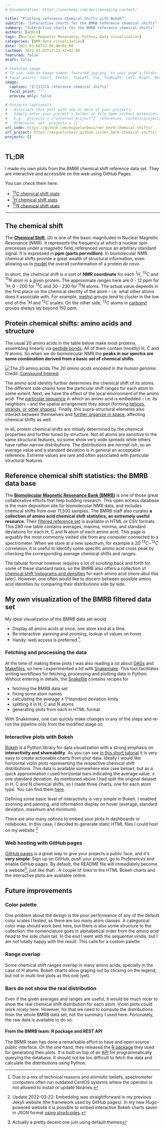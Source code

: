 ```yaml
---
# Documentation: https://wowchemy.com/docs/managing-content/

title: "Plotting reference Chemical Shifts with Bokeh"
subtitle: "Interactive charts for the BMRB reference chemical shifts"
summary: "Interactive charts for the BMRB reference chemical shifts"
authors: [admin]
tags: [Nuclear Magnetic Resonance, Python, Data visualization]
categories: [NMR data visualization]
date: 2021-05-08T12:00:00+01:00
lastmod: 2022-03-03T17:22:41+01:00
featured: false
draft: false

# Featured image
# To use, add an image named `featured.jpg/png` to your page's folder.
# Focal points: Smart, Center, TopLeft, Top, TopRight, Left, Right, BottomLeft, Bottom, BottomRight.
image:
  caption: "$^{13}C$ reference chemical shifts"
  focal_point: ""
  preview_only: false

# Projects (optional).
#   Associate this post with one or more of your projects.
#   Simply enter your project's folder or file name without extension.
#   E.g. `projects = ["internal-project"]` references `content/project/deep-learning/index.md`.
#   Otherwise, set `projects = []`.
url_code: https://github.com/miguelarbesu/nmr_bmrb-chemical-shifts/
url_project: https://miguelarbesu.github.io/nmr_bmrb-chemical-shifts/
projects: []
---
```


## TL;DR

I made my own plots from the BMRB chemical shift reference data set. They are interactive and accessible on the web using GitHub Pages. 

You can check them here: 

- [$^{13}C$ chemical shift stats](https://miguelarbesu.github.io/nmr_bmrb-chemical-shifts/html/C_bmrb_cs_stats_filtered.html)
- [$^{1}H$ chemical shift stats](https://miguelarbesu.github.io/nmr_bmrb-chemical-shifts/html/H_bmrb_cs_stats_filtered.html)
- [$^{15}N$ chemical shift stats](https://miguelarbesu.github.io/nmr_bmrb-chemical-shifts/html/N_bmrb_cs_stats_filtered.html)

---

## The chemical shift

The [**Chemical Shift**](https://en.wikipedia.org/wiki/Chemical_shift), $(\delta)$ is
one of the basic magnitudes in Nuclear Magnetic Resonance (NMR). It represents the
frequency at which a nuclear spin precesses under a magnetic field, referenced *versus*
an arbitrary standard signal. It is expressed in **ppm (parts per million)**. In
biomolecular NMR chemical shifts provide a great wealth of structural information, even
allowing us to [model](https://en.wikipedia.org/wiki/CS-ROSETTA) the overall
conformation of a protein *de novo*.

In short, the chemical shift is a sort of **NMR coordinate** for each $^{1}H$, $^{13}C$
and  $^{15}N$ atom in a given protein. The approximate ranges here are 0 - 12 ppm for
$^{1}H$; 0 - 200 for $^{13}C$ and 30 - 230 for  $^{15}N$ atoms. The actual value depends
in the first place on the chemical identity of the atom – i.e. what other atoms does it
associate with. For example, [methyl](https://en.wikipedia.org/wiki/Methyl_group) groups
tend to cluster in the low end of the $^{1}H$ and $^{13}C$ scales. On the other side,
$^{13}C$ atoms in [carbonyl](https://en.wikipedia.org/wiki/Carbonyl_group) groups always
lay beyond 150 ppm.

## Protein chemical shifts: amino acids and structure

The usual 20 amino acids in the table below make most proteins, assembling linearly via [peptide bonds](https://en.wikipedia.org/wiki/Peptide_bond). All of them contain (mostly) H, C and N atoms. So when we do biomolecular NMR the **peaks in our spectra are some combination derived from a basic set of chemical shifts**.

![The 20 amino acids](aminoacids.png)
*The 20 amino acids encoded in the human genome*. Credit: [Compound Interest](www.compoundchem.com)

The amino acid identity further determines the chemical shift of its atoms. The different side chains tune the particular shift ranges for each atom to some extent. Next, we have the effect of the local environment of the amino acid. The [particular sequence](https://en.wikipedia.org/wiki/Protein_primary_structure) in which an amino acid is embedded – i.e. its neighbors – and the spatial arrangement they adopt (forming [helices, strands, or other shapes](https://en.wikipedia.org/wiki/Protein_secondary_structure)). Finally, this supra-structural elements also interact between themselves and [further organize in space](https://en.wikipedia.org/wiki/Protein_tertiary_structure), affecting chemical shifts as well. 

In all, protein chemical shifts are initially determined by the chemical properties and further tuned by structure. Not all atoms are sensitive to the same structural features, so some show very wide spreads while others have rather narrow distributions. The distributions are *normal-ish*, so an average value and a standard deviation is in general an acceptable reference. Extreme values are rare and often associated with particular structural features. 

## Reference chemical shift statistics: the BMRB data base 

The [**Biomolecular Magnetic Resonance Bank (BMRB)**](https://bmrb.io/bmrb/) is one of those great collaborative efforts that help building research. This open access database is the main deposition site for biomolecular NMR data, and includes chemical shifts from over 11,500 samples. The BMRB staff also curates **a collection of amino acid chemical shift statistics, an extremely useful resource**. Their [filtered reference set](https://bmrb.io/ref_info/csstats.php?restype=aa&set=filt) is available in HTML or CSV formats. This 280 row table contains averages, maxima, minima, and standard deviations for each H, C and N atom of each amino acid. This page is arguably the most commonly visited site from any computer connected to a spectrometer. When we stare at a new spectrum, for example a 2D $^{13}C-^{13}C$ correlation, it is useful to identify some specific amino acid cross peak by checking the corresponding average chemical shifts and ranges. 

The tabular format however requires a lot of scrolling back and forth for some of these standard tasks, so the BMRB also offers a collection of [chemical shift histograms and densities](https://bmrb.io/histogram/) for each amino acid (more abut this later). However, one often would like to discern between possible amino acid identities by comparing their distributions side by side.

## My own visualization of the BMRB filtered data set

My ideal visualization of the BMRB data set would 

- Display all amino acids at once, one atom kind at a time.
- Be interactive: panning and zooming, lookup of values on hover.
- Handy: web access is preferred [^1].

[^1]: Due to a mix of technical reasons and animistic beliefs, spectrometer computers often run outdated CentOS systems where the operator is not allowed to install or update libraries.

### Fetching and processing the data

At the time  of making these plots I was also reading a lot about [DAGs](https://en.wikipedia.org/wiki/Directed_acyclic_graph) and [Makefiles](https://swcarpentry.github.io/make-novice/02-makefiles/), so here I experimented a bit with [Snakemake](https://snakemake.readthedocs.io/en/stable/). This tool facilitates writing workflows for fetching, processing and plotting data in Python. Without entering in details, the [Snakefile](https://github.com/miguelarbesu/nmr_bmrb-chemical-shifts/blob/master/Snakefile) contains recipes for 
- fetching the BMRB data set
- fixing some atom names
- calculating the average $\pm$ 1\*standard deviation limits
- splitting it in H, C and N atoms
- generating plots from each in HTML format

With Snakemake, one can quickly make changes in any of the steps and re-run the pipeline only from the modified stage on. 

### Interactive plots with Bokeh

[Bokeh](https://bokeh.org/) is a Python library for data visualization with a strong emphasis on **interactivity and shareability**.  As you can see [in this short tutorial](https://realpython.com/python-data-visualization-bokeh/) it is very easy to create actionable charts from your data. Ideally I would like horizontal violin plots representing the respective chemical shift distributions. This data is available somewhere else (see below), but as a quick approximation I used horizontal bars indicating the average value, $\pm$ one standard deviation. As mentioned above I had split the original dataset in H, C and N chemical shifts, so I made three charts, one for each atom type. You can find them [here](https://miguelarbesu.github.io/nmr_bmrb-chemical-shifts/).

Defining some basic level of interactivity is very simple in Bokeh. I enabled zooming
and panning, and information display on hover (average, standard deviation, maximum and
minimum).

There are also many options to embed your plots in dashboards or notebooks. In this case, I decided to generate static HTML files I could host on my website [^3]

[^3]: Update 2022-03-22: Embedding was straightforward in my previous Jekyll website (the framework used by GitHub pages). In my new Hugo-powered website it is possible to embed interactive Bokeh charts saven in JSON format [using shortcodes](https://discourse.gohugo.io/t/help-with-bokeh-shortcode/32070). 

### Web hosting with GitHub pages

[GitHub pages](https://pages.github.com/) is a great way to give your projects a public face, and it's **very simple**: Sign up on GitHub, push your project, go to *Preferences* and enable GitHub pages. By default, the README file will immediately become a website[^2], just like that! . A couple of links to the HTML Bokeh charts and the interactive plots are available online. 

[^2]: Actually a pretty decent one just using default themes

## Future improvements

### Color palette

One problem about the design is the poor performance of any of the default color scales I tested, as there are too many atom classes. A categorical color map should work best here, but there is also some structure to the collection: the nomenclature goes in alphabetical order from the *amino acid head* to the side chain tail. In the end I went with the sequential *viridis*, but I am not totally happy with the result. This calls for a custom palette.

### Range overlap

Some chemical shift ranges overlap in many amino acids, specially in the case of H
atoms. Bokeh charts allow graying out by clicking on the legend, but not in multi-line plots as this one (yet).

### Bars do not show the real distribution

Even if the given averages and ranges are useful, it would be much nicer to show the real chemical shift distribution for each atom. Violin plots could work nicely here. However, for that we need to compute the distributions from the whole BMRB data set, not the summary I used here. Fortunately, the raw data is available to do so:

#### From the BMRB team: R package and REST API

The BRMR team has done a remarkable effort to have and open source public interface. On the one hand, they released the [R package](https://bmrb.io/RBMRB_Doc/) they used for generating their plots. It is built on top of an [API](https://github.com/uwbmrb/BMRB-API) for programmatically querying the database. It should not be too difficult to fetch the data and calculate the distributions using Python.
